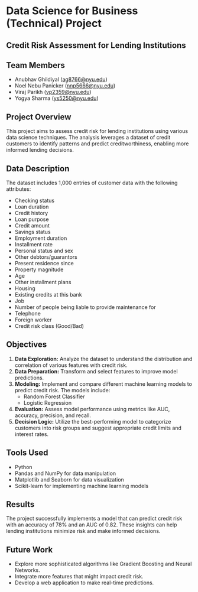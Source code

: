 # Data Science for Business (Technical) Project
## Credit Risk Assessment for Lending Institutions

## Team Members
- Anubhav Ghildiyal (ag8766@nyu.edu)
- Noel Nebu Panicker (nnp5666@nyu.edu)
- Viraj Parikh (vp2359@nyu.edu)
- Yogya Sharma (ys5250@nyu.edu)

## Project Overview
This project aims to assess credit risk for lending institutions using various data science techniques. The analysis leverages a dataset of credit customers to identify patterns and predict creditworthiness, enabling more informed lending decisions.

## Data Description
The dataset includes 1,000 entries of customer data with the following attributes:
- Checking status
- Loan duration
- Credit history
- Loan purpose
- Credit amount
- Savings status
- Employment duration
- Installment rate
- Personal status and sex
- Other debtors/guarantors
- Present residence since
- Property magnitude
- Age
- Other installment plans
- Housing
- Existing credits at this bank
- Job
- Number of people being liable to provide maintenance for
- Telephone
- Foreign worker
- Credit risk class (Good/Bad)

## Objectives
1. **Data Exploration:** Analyze the dataset to understand the distribution and correlation of various features with credit risk.
2. **Data Preparation:** Transform and select features to improve model predictions.
3. **Modeling:** Implement and compare different machine learning models to predict credit risk. The models include:
   - Random Forest Classifier
   - Logistic Regression
4. **Evaluation:** Assess model performance using metrics like AUC, accuracy, precision, and recall.
5. **Decision Logic:** Utilize the best-performing model to categorize customers into risk groups and suggest appropriate credit limits and interest rates.

## Tools Used
- Python
- Pandas and NumPy for data manipulation
- Matplotlib and Seaborn for data visualization
- Scikit-learn for implementing machine learning models


## Results
The project successfully implements a model that can predict credit risk with an accuracy of 78% and an AUC of 0.82. These insights can help lending institutions minimize risk and make informed decisions.

## Future Work
- Explore more sophisticated algorithms like Gradient Boosting and Neural Networks.
- Integrate more features that might impact credit risk.
- Develop a web application to make real-time predictions.
